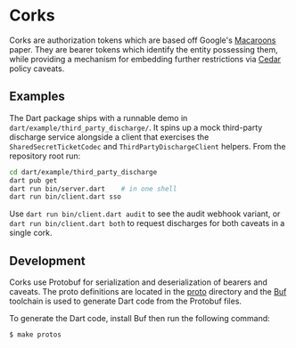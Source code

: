 # Corks

Corks are authorization tokens which are based off Google's [Macaroons](https://research.google/pubs/macaroons-cookies-with-contextual-caveats-for-decentralized-authorization-in-the-cloud/) paper. They are bearer tokens which identify the entity possessing them, while providing a mechanism for embedding further restrictions via [Cedar](https://www.cedarpolicy.com/en) policy caveats.

## Examples

The Dart package ships with a runnable demo in
`dart/example/third_party_discharge/`. It spins up a mock third-party
discharge service alongside a client that exercises the
`SharedSecretTicketCodec` and `ThirdPartyDischargeClient` helpers. From the
repository root run:

```sh
cd dart/example/third_party_discharge
dart pub get
dart run bin/server.dart    # in one shell
dart run bin/client.dart sso
```

Use `dart run bin/client.dart audit` to see the audit webhook variant, or
`dart run bin/client.dart both` to request discharges for both caveats in a
single cork.

## Development

Corks use Protobuf for serialization and deserialization of bearers and caveats. The proto definitions are located in the [proto](./proto) directory and the [Buf](https://buf.build) toolchain is used to generate Dart code from the Protobuf files.

To generate the Dart code, install Buf then run the following command:

```sh
$ make protos
```
